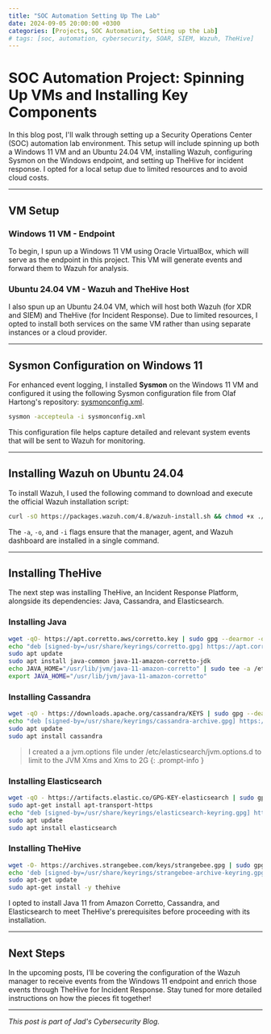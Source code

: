 ```yaml
---
title: "SOC Automation Setting Up The Lab"
date: 2024-09-05 20:00:00 +0300
categories: [Projects, SOC Automation, Setting up the Lab]
# tags: [soc, automation, cybersecurity, SOAR, SIEM, Wazuh, TheHive]
---
```


# SOC Automation Project: Spinning Up VMs and Installing Key Components

In this blog post, I'll walk through setting up a Security Operations Center (SOC) automation lab environment. This setup will include spinning up both a Windows 11 VM and an Ubuntu 24.04 VM, installing Wazuh, configuring Sysmon on the Windows endpoint, and setting up TheHive for incident response. I opted for a local setup due to limited resources and to avoid cloud costs.

---

## VM Setup

### Windows 11 VM - Endpoint

To begin, I spun up a Windows 11 VM using Oracle VirtualBox, which will serve as the endpoint in this project. This VM will generate events and forward them to Wazuh for analysis. 

### Ubuntu 24.04 VM - Wazuh and TheHive Host

I also spun up an Ubuntu 24.04 VM, which will host both Wazuh (for XDR and SIEM) and TheHive (for Incident Response). Due to limited resources, I opted to install both services on the same VM rather than using separate instances or a cloud provider.

---

## Sysmon Configuration on Windows 11

For enhanced event logging, I installed **Sysmon** on the Windows 11 VM and configured it using the following Sysmon configuration file from Olaf Hartong's repository: [sysmonconfig.xml](https://github.com/olafhartong/sysmon-modular/blob/master/sysmonconfig.xml).

```bash
sysmon -accepteula -i sysmonconfig.xml
```

This configuration file helps capture detailed and relevant system events that will be sent to Wazuh for monitoring.

---

## Installing Wazuh on Ubuntu 24.04

To install Wazuh, I used the following command to download and execute the official Wazuh installation script:

```bash
curl -sO https://packages.wazuh.com/4.8/wazuh-install.sh && chmod +x ./wazuh-install.sh && sudo ./wazuh-install.sh -a -o -i
```

The `-a`, `-o`, and `-i` flags ensure that the manager, agent, and Wazuh dashboard are installed in a single command.

---

## Installing TheHive

The next step was installing TheHive, an Incident Response Platform, alongside its dependencies: Java, Cassandra, and Elasticsearch.

### Installing Java
```bash
wget -qO- https://apt.corretto.aws/corretto.key | sudo gpg --dearmor -o /usr/share/keyrings/corretto.gpg
echo "deb [signed-by=/usr/share/keyrings/corretto.gpg] https://apt.corretto.aws stable main" | sudo tee -a /etc/apt/sources.list.d/corretto.sources.list
sudo apt update
sudo apt install java-common java-11-amazon-corretto-jdk
echo JAVA_HOME="/usr/lib/jvm/java-11-amazon-corretto" | sudo tee -a /etc/environment
export JAVA_HOME="/usr/lib/jvm/java-11-amazon-corretto"
```

### Installing Cassandra
```bash
wget -qO - https://downloads.apache.org/cassandra/KEYS | sudo gpg --dearmor -o /usr/share/keyrings/cassandra-archive.gpg
echo "deb [signed-by=/usr/share/keyrings/cassandra-archive.gpg] https://debian.cassandra.apache.org 40x main" | sudo tee -a /etc/apt/sources.list.d/cassandra.sources.list
sudo apt update
sudo apt install cassandra
```
> I created a a jvm.options file under /etc/elasticsearch/jvm.options.d to limit to the JVM Xms and Xms to 2G
{: .prompt-info }

### Installing Elasticsearch
```bash
wget -qO - https://artifacts.elastic.co/GPG-KEY-elasticsearch | sudo gpg --dearmor -o /usr/share/keyrings/elasticsearch-keyring.gpg
sudo apt-get install apt-transport-https
echo "deb [signed-by=/usr/share/keyrings/elasticsearch-keyring.gpg] https://artifacts.elastic.co/packages/7.x/apt stable main" | sudo tee /etc/apt/sources.list.d/elastic-7.x.list
sudo apt update
sudo apt install elasticsearch
```

### Installing TheHive
```bash
wget -O- https://archives.strangebee.com/keys/strangebee.gpg | sudo gpg --dearmor -o /usr/share/keyrings/strangebee-archive-keyring.gpg
echo 'deb [signed-by=/usr/share/keyrings/strangebee-archive-keyring.gpg] https://deb.strangebee.com thehive-5.2 main' | sudo tee -a /etc/apt/sources.list.d/strangebee.list
sudo apt-get update
sudo apt-get install -y thehive
```

I opted to install Java 11 from Amazon Corretto, Cassandra, and Elasticsearch to meet TheHive's prerequisites before proceeding with its installation.

---

## Next Steps

In the upcoming posts, I’ll be covering the configuration of the Wazuh manager to receive events from the Windows 11 endpoint and enrich those events through TheHive for Incident Response. Stay tuned for more detailed instructions on how the pieces fit together!

---

_This post is part of Jad's Cybersecurity Blog._
